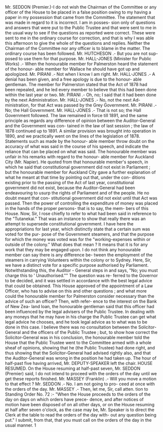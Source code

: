 Mr. SEDDON (Premier.)-I do not wish the Chairman of the Committee or any officer of the House to be placed in a false position owing to my having a paper in my possession that came from the Committee. The statement that was made in regard to it is incorrect. I am in posses- sion only of questions and answers that were put to the Public Trustee and that were sent to me in the usual way to see if the questions as reported were correct. These were sent to me in the ordinary course for correction, and that is why I was able this afternoon to give the whole of the questions and replies. Neither the Chairman of the Committee nor any officer is to blame in the matter. The ordinary course has been followed. Mr. HUTCHESON .- But you are not sup- posed to use them for that purpose. Mr. HALL-JONES (Minister for Public Works) .- When the honourable member for Palmerston heard the statement of the honour- able member for Wallace he should have got up and apologized. Mr. PIRANI .- Not when I know I am right. Mr. HALL-JONES .- A denial has been given, and a free apology is due to the honour- able gentleman. The member for Palmerston stated that the Act of 1878 had been repealed, and he led every member to believe that this had been done within the last year or two. Mr. PIRANI .- Oh, no; I said that it had been done by the next Administration. Mr. HALL-JONES .- No, not the next Ad- ministration, for that Act was passed by the Grey Government. Mr. PIRANI .- No; the Hall Government. Mr. HALL-JONES .- That is not so; the Hall Government followed. The law remained in force till 1891, and the same principle as regards any difference of opinion between the Auditor-General and the Government was con- tained in the law of last session ; the law of 1878 continued up to 1891. A similar provision was brought into operation in 1890, and we practically went on the lines of the legislation of 1878. Statements such as made by the honour- able member throw doubt on the accuracy of what was said in the course of his speech, and indicate the reliance that can be placed on what was said. The honourable member was unfair in his remarks with regard to the honour- able member for Auckland City (Mr. Napier). He quoted from that honourable member's speech, in which he said that constitutional government did not exist in Parliament ; but the honourable member for Auckland City gave a further explanation of what he meant at that time by pointing out that, under the con- ditions existing prior to the passing of the Act of last year, constitutional government did not exist, because the Auditor-General had been endeavouring to usurp the rights of Parliament and of the people. He no doubt meant that con- stitutional government did not exist until that Act was passed. Then the power of controlling the expenditure of money was placed in the hands of the proper persons- that is to say, the mem- bers of this House. Now, Sir, I rose chiefly to refer to what had been said in reference to the "Tutanekai." That was an instance to show that really there was an attempt to supersede constitutional government. I have here the appropriations for last year, which distinctly state that a certain sum was voted for the pur- pose of the Government steamers, and that the purpose for which the money was voted was for the "working-expenses within or outside of the colony." What does that mean ? It means that it is for any work that they may be engaged upon. I do not think any honourable member can say there is any difference be- tween the employment of the steamers in carrying Volunteers within the colony or to Sydney. Here, Sir, we have a distinct vote for a specific purpose authorised by Parliament. Notwithstanding this, the Auditor - General steps in and says, "No; you must charge this to ' Unauthorised."" The question was re- ferred to the Governor to be decided, and it was settled in accordance with the best legal advice that could be obtained. This House approved of the appointment of a Law Officer, who has to advise on this and other questions ; and what more could the honourable member for Palmerston consider necessary than the advice of such an officer? Then, with refer- ence to the interest on the Bank of New Zea- land loan, the honourable gentleman said that this officer had been influenced by the legal advisers of the Public Trustee. In dealing with any moneys that he may have in his charge the Public Trustee can get what legal advice he chooses, and he took legal advice as to what was to be done in this case. I believe there was no consultation between the Solicitor- General and the officers of the Public Trustee ; but, to show how correct the Solicitor-General was in his conclusion, the honourable member told the House that the Public Trustee went to the Committee armed with a whole sheaf of opinions, showing that he (the Public Trustee) had done right, and thus showing that the Solicitor-General had advised rightly also, and that the Auditor-General was wrong in the position he had taken up. The hour of half-past five having arrived, Mr. DEPUTY-SPEAKER left the chair. HOUSE RESUMED. On the House resuming at half-past seven, Mr. SEDDON (Premier) said, I do not intend to proceed with the orders of the day until we get these reports finished. Mr. MASSEY (Franklin) .- Will you move a motion to that effect ? Mr. SEDDON .- No. I am not going to pro- ceed at once with the orders of the day. Mr. MASSEY .- Then, let me, Sir, call atten. tion to Standing Order No. 72 :- "When the House proceeds to the orders of the day on days on which orders have prece- dence, and after notices of motion have been disposed of on all other days, or on the House resuming at half after seven o'clock, as the case may be, Mr. Speaker is to direct the Clerk at the table to read the orders of the day with- out any question being put." I submit, from that, that you must call on the orders of the day in the usual manner. 1 